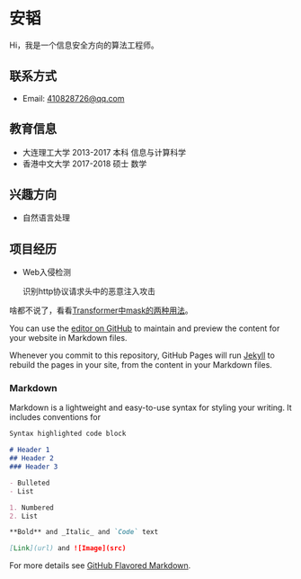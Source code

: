 # 安韬 
Hi，我是一个信息安全方向的算法工程师。

## 联系方式
- Email: 410828726@qq.com

## 教育信息
- 大连理工大学 2013-2017 本科 信息与计算科学
- 香港中文大学 2017-2018 硕士 数学

## 兴趣方向
- 自然语言处理

## 项目经历
- Web入侵检测
 
  识别http协议请求头中的恶意注入攻击

啥都不说了，看看[Transformer中mask的两种用法](./src/Transformer%E4%B8%ADmask%E7%9A%84%E4%B8%A4%E7%A7%8D%E7%94%A8%E6%B3%95.md)。

You can use the [editor on GitHub](https://github.com/Antelx/Antelx.github.io/edit/master/index.md) to maintain and preview the content for your website in Markdown files.

Whenever you commit to this repository, GitHub Pages will run [Jekyll](https://jekyllrb.com/) to rebuild the pages in your site, from the content in your Markdown files.

### Markdown

Markdown is a lightweight and easy-to-use syntax for styling your writing. It includes conventions for

```markdown
Syntax highlighted code block

# Header 1
## Header 2
### Header 3

- Bulleted
- List

1. Numbered
2. List

**Bold** and _Italic_ and `Code` text

[Link](url) and ![Image](src)
```

For more details see [GitHub Flavored Markdown](https://guides.github.com/features/mastering-markdown/).

